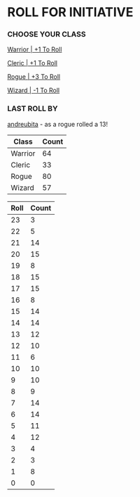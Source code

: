 # ROLL FOR INITIATIVE
### CHOOSE YOUR CLASS

[Warrior | +1 To Roll](https://github.com/benjaminsampica/benjaminsampica/issues/new?title=roll%7Cwarrior&body=Just+click+%27Submit+new+issue%27.)

[Cleric | +1 To Roll](https://github.com/benjaminsampica/benjaminsampica/issues/new?title=roll%7Ccleric&body=Just+click+%27Submit+new+issue%27.)

[Rogue | +3 To Roll](https://github.com/benjaminsampica/benjaminsampica/issues/new?title=roll%7Crogue&body=Just+click+%27Submit+new+issue%27.)

[Wizard | -1 To Roll](https://github.com/benjaminsampica/benjaminsampica/issues/new?title=roll%7Cwizard&body=Just+click+%27Submit+new+issue%27.)
### LAST ROLL BY
[andreubita](https://www.github.com/andreubita) - as a rogue rolled a 13!

|Class|Count|
|-|-|
|Warrior|64|
|Cleric|33|
|Rogue|80|
|Wizard|57|

|Roll|Count|
|-|-|
|23|3
|22|5
|21|14
|20|15
|19|8
|18|15
|17|15
|16|8
|15|14
|14|14
|13|12
|12|10
|11|6
|10|10
|9|10
|8|9
|7|14
|6|14
|5|11
|4|12
|3|4
|2|3
|1|8
|0|0
